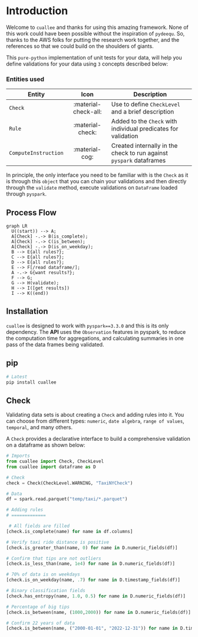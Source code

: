 # Introduction

Welcome to `cuallee` and thanks for using this amazing framework. None of this work could have been possible without the inspiration of `pydeequ`. So, thanks to the AWS folks for putting the research work together, and the references so that we could build on the shoulders of giants.

This `pure-python` implementation of unit tests for your data, will help you define validations for your data using `3` concepts described below:


### Entities used

| Entity      | Icon                                 | Description |
| ----------- | :------------------------------------: | ----------- |
| `Check` | :material-check-all:   | Use to define `CheckLevel` and a brief description |
| `Rule` | :material-check: | Added to the `Check` with individual predicates for validation |
| `ComputeInstruction` | :material-cog: | Created internally in the check to run against `pyspark` dataframes |

In principle, the only interface you need to be familiar with is the `Check` as it is through this `object` that you can chain your validations and then directly through the `validate` method, execute validations on `DataFrame` loaded through `pyspark`.

## Process Flow
``` mermaid
graph LR
  U((start)) --> A;
  A[Check] -.-> B(is_complete);
  A[Check] -.-> C(is_between);
  A[Check] -.-> D(is_on_weekday);
  B --> E{all rules?};
  C --> E{all rules?};
  D --> E{all rules?};
  E --> F[/read dataframe/];
  A -.-> G{want results?};
  F --> G;
  G --> H(validate);
  H --> I([get results])
  I --> K((end))

```

## Installation

`cuallee` is designed to work with `pyspark==3.3.0` and this is its only dependency.
The __API__ uses the `Observation` features in pyspark, to reduce the computation time for aggregations, and calculating summaries in one pass of the data frames being validated.

## pip

```bash
# Latest
pip install cuallee
```

## Check

Validating data sets is about creating a `Check` and adding rules into it.
You can choose from different types: `numeric`, `date algebra`, `range of values`, `temporal`, and many others.

A `Check` provides a declarative interface to build a comprehensive validation on a dataframe as shown below:

```python
# Imports
from cuallee import Check, CheckLevel
from cuallee import dataframe as D

# Check 
check = Check(CheckLevel.WARNING, "TaxiNYCheck")

# Data
df = spark.read.parquet("temp/taxi/*.parquet")

# Adding rules
# =============

 # All fields are filled
[check.is_complete(name) for name in df.columns]

# Verify taxi ride distance is positive
[check.is_greater_than(name, 0) for name in D.numeric_fields(df)] 

# Confirm that tips are not outliers
[check.is_less_than(name, 1e4) for name in D.numeric_fields(df)] 

# 70% of data is on weekdays
[check.is_on_weekday(name, .7) for name in D.timestamp_fields(df)] 

# Binary classification fields
[check.has_entropy(name, 1.0, 0.5) for name in D.numeric_fields(df)] 

# Percentage of big tips
[check.is_between(name, (1000,2000)) for name in D.numeric_fields(df)] 

# Confirm 22 years of data
[check.is_between(name, ("2000-01-01", "2022-12-31")) for name in D.timestamp_fields(df)] 

```
